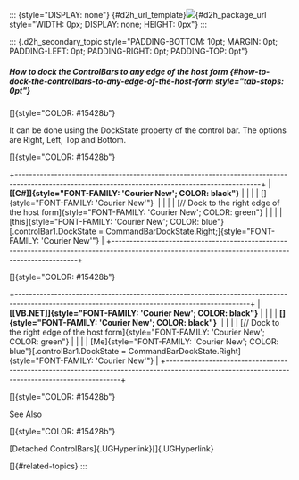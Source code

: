 ::: {style="DISPLAY: none"}
[](ms-xhelp:///?Id=d2h_url_template){#d2h_url_template}![](!package_url!){#d2h_package_url style="WIDTH: 0px; DISPLAY: none; HEIGHT: 0px"}
:::

::: {.d2h_secondary_topic style="PADDING-BOTTOM: 10pt; MARGIN: 0pt; PADDING-LEFT: 0pt; PADDING-RIGHT: 0pt; PADDING-TOP: 0pt"}
##### How to dock the ControlBars to any edge of the host form {#how-to-dock-the-controlbars-to-any-edge-of-the-host-form style="tab-stops: 0pt"}

[]{style="COLOR: #15428b"} 

It can be done using the DockState property of the control bar. The options are Right, Left, Top and Bottom.

[]{style="COLOR: #15428b"} 

+--------------------------------------------------------------------------------------------------------------------------------------------------+
| **[\[C#\]]{style="FONT-FAMILY: 'Courier New'; COLOR: black"}**                                                                                   |
|                                                                                                                                                  |
| []{style="FONT-FAMILY: 'Courier New'"}                                                                                                           |
|                                                                                                                                                  |
| [// Dock to the right edge of the host form]{style="FONT-FAMILY: 'Courier New'; COLOR: green"}                                                   |
|                                                                                                                                                  |
| [this]{style="FONT-FAMILY: 'Courier New'; COLOR: blue"}[.controlBar1.DockState = CommandBarDockState.Right;]{style="FONT-FAMILY: 'Courier New'"} |
+--------------------------------------------------------------------------------------------------------------------------------------------------+

[]{style="COLOR: #15428b"} 

+-----------------------------------------------------------------------------------------------------------------------------------------------+
| **[\[VB.NET\]]{style="FONT-FAMILY: 'Courier New'; COLOR: black"}**                                                                            |
|                                                                                                                                               |
| **[]{style="FONT-FAMILY: 'Courier New'; COLOR: black"}**                                                                                      |
|                                                                                                                                               |
| [// Dock to the right edge of the host form]{style="FONT-FAMILY: 'Courier New'; COLOR: green"}                                                |
|                                                                                                                                               |
| [Me]{style="FONT-FAMILY: 'Courier New'; COLOR: blue"}[.controlBar1.DockState = CommandBarDockState.Right]{style="FONT-FAMILY: 'Courier New'"} |
+-----------------------------------------------------------------------------------------------------------------------------------------------+

[]{style="COLOR: #15428b"} 

See Also

[]{style="COLOR: #15428b"} 

[Detached ControlBars]{.UGHyperlink}[]{.UGHyperlink}

[]{#related-topics}
:::
